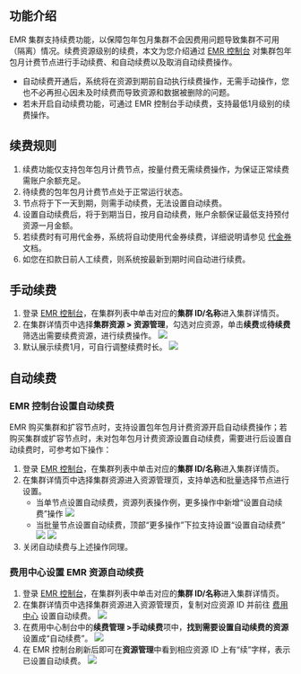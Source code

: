 ## 功能介绍
EMR 集群支持续费功能，以保障包年包月集群不会因费用问题导致集群不可用（隔离）情况。续费资源级别的续费，本文为您介绍通过 [EMR 控制台](https://console.cloud.tencent.com/emr) 对集群包年包月计费节点进行手动续费、和自动续费以及取消自动续费操作。
- 自动续费开通后，系统将在资源到期前自动执行续费操作，无需手动操作，您也不必再担心因未及时续费而导致资源和数据被删除的问题。
- 若未开启自动续费功能，可通过 EMR 控制台手动续费，支持最低1月级别的续费操作。

## 续费规则
1. 续费功能仅支持包年包月计费节点，按量付费无需续费操作，为保证正常续费需账户余额充足。
2. 待续费的包年包月计费节点处于正常运行状态。
3. 节点将于下一天到期，则需手动续费，无法设置自动续费。
4. 设置自动续费后，将于到期当日，按月自动续费，账户余额保证最低支持预付资源一月金额。
5. 若续费时有可用代金券，系统将自动使用代金券续费，详细说明请参见 [代金券](https://cloud.tencent.com/document/product/555/7428) 文档。
6. 如您在扣款日前人工续费，则系统按最新到期时间自动进行续费。
 

## 手动续费
1. 登录 [EMR 控制台](https://console.cloud.tencent.com/emr)，在集群列表中单击对应的**集群 ID/名称**进入集群详情页。
2. 在集群详情页中选择**集群资源 > 资源管理**，勾选对应资源，单击**续费**或**待续费**筛选出需要续费资源，进行续费操作。
![](https://qcloudimg.tencent-cloud.cn/raw/c3fd62937be826baec902a91ef35e31e.png)
3. 默认展示续费1月，可自行调整续费时长。
![](https://qcloudimg.tencent-cloud.cn/raw/07f18dcbb21ff67110f5f72b0246d6e0.png)

## 自动续费
### EMR 控制台设置自动续费
EMR 购买集群和扩容节点时，支持设置包年包月计费资源开启自动续费操作；若购买集群或扩容节点时，未对包年包月计费资源设置自动续费，需要进行后设置自动续费时，可参考如下操作：
1. 登录 [EMR 控制台](https://console.cloud.tencent.com/emr)，在集群列表中单击对应的**集群 ID/名称**进入集群详情页。
2. 在集群详情页中选择集群资源进入资源管理页，支持单选和批量选择节点进行设置。
	- 当单节点设置自动续费，资源列表操作例，更多操作中新增“设置自动续费”操作
![](https://qcloudimg.tencent-cloud.cn/raw/8dcd6acf38775f62bec57273c899adeb.png)
	- 当批量节点设置自动续费，顶部“更多操作”下拉支持设置“设置自动续费”
![](https://qcloudimg.tencent-cloud.cn/raw/c720b01824ac0dac80bb37e8ec0146b3.png)
![](https://qcloudimg.tencent-cloud.cn/raw/f4d50ab74b5c12ce5f25eddcb584f28c.png)
3. 关闭自动续费与上述操作同理。

### 费用中心设置 EMR 资源自动续费
1. 登录 [EMR 控制台](https://console.cloud.tencent.com/emr)，在集群列表中单击对应的**集群 ID/名称**进入集群详情页。
2. 在集群详情页中选择集群资源进入资源管理页，复制对应资源 ID 并前往 [费用中心](https://console.cloud.tencent.com/expense/overview) 设置自动续费。
![](https://qcloudimg.tencent-cloud.cn/raw/92f7d04565c570ea0f527da8f2d540e4.png)
3. 在费用中心制台中的**续费管理 >手动续费**项中，**找到需要设置自动续费的资源**设置成“自动续费”。
![](https://qcloudimg.tencent-cloud.cn/raw/7507851f75950005e9e506fc14e68e93.png)
4. 在 EMR 控制台刷新后即可在**资源管理**中看到相应资源 ID 上有“续”字样，表示已设置自动续费。
![](https://qcloudimg.tencent-cloud.cn/raw/4846f42f36b07eb6ec27a3b89f97101a.png)
